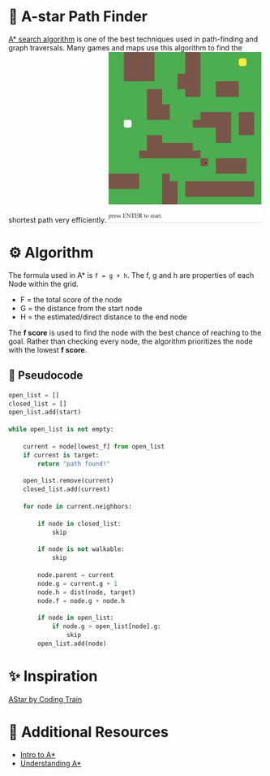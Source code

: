 # 🌟 A-star Path Finder

[A\* search algorithm](https://en.wikipedia.org/wiki/A*_search_algorithm) is one of the best techniques used in path-finding and graph traversals. Many games and maps use this algorithm to find the shortest path very efficiently.
<img src="./astar-demo.gif" width="60%">

# ⚙ Algorithm

The formula used in A\* is `f = g + h`. The f, g and h are properties of each Node within the grid.

- F = the total score of the node
- G = the distance from the start node
- H = the estimated/direct distance to the end node

The **f score** is used to find the node with the best chance of reaching to the goal. Rather than checking every node, the algorithm prioritizes the node with the lowest **f score**.

## 🔮 Pseudocode

```python
open_list = []
closed_list = []
open_list.add(start)

while open_list is not empty:

    current = node[lowest_f] from open_list
    if current is target:
        return "path found!"

    open_list.remove(current)
    closed_list.add(current)

    for node in current.neighbors:

        if node in closed_list:
            skip

        if node is not walkable:
            skip

        node.parent = current
        node.g = current.g + 1
        node.h = dist(node, target)
        node.f = node.g + node.h

        if node in open_list:
            if node.g > open_list[node].g:
                skip
        open_list.add(node)
```

# ✨ Inspiration

[AStar by Coding Train](https://github.com/CodingTrain/AStar)

# 📖 Additional Resources

- [Intro to A\*](https://www.redblobgames.com/pathfinding/a-star/introduction.html)
- [Understanding A\*](https://www.youtube.com/watch?v=i0x5fj4PqP4)
